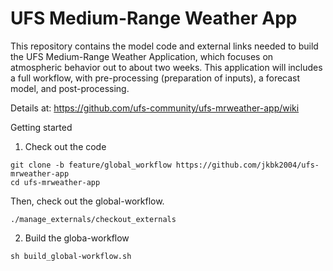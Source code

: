 # UFS Medium-Range Weather App

This repository contains the model code and external links needed to
build the UFS Medium-Range Weather Application, which focuses on
atmospheric behavior out to about two weeks. This application will
includes a full workflow, with pre-processing (preparation of inputs),
a forecast model, and post-processing.

Details at:
https://github.com/ufs-community/ufs-mrweather-app/wiki

Getting started

1. Check out the code

```
git clone -b feature/global_workflow https://github.com/jkbk2004/ufs-mrweather-app
cd ufs-mrweather-app
```

Then, check out the global-workflow. 

```
./manage_externals/checkout_externals
```

2. Build the globa-workflow

```
sh build_global-workflow.sh
```

